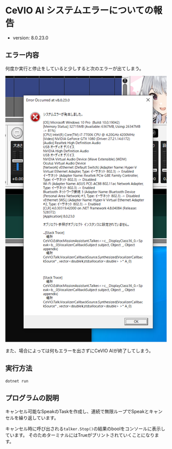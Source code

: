 # CeVIO AI システムエラーについての報告

- version: 8.0.23.0

## エラー内容

何度か実行と停止をしていると少しすると次のエラーが出てしまう。

![エラーのスクリーンショット](./screenshot.png)

また、場合によっては何もエラーを出さずにCeVIO AIが終了してしまう。

## 実行方法

```
dotnet run
```

## プログラムの説明

キャンセル可能なSpeakのTaskを作成し、連続で無限ループでSpeakとキャンセルを繰り返しています。

キャンセル時に呼び出される`talker.Stop()`の結果のboolをコンソールに表示しています。
そのためターミナルにはTrueがプリントされていくことになります。
